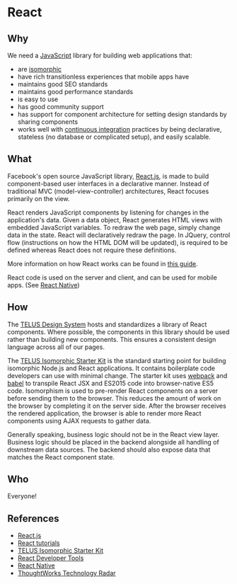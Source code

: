 # React

## Why

We need a [JavaScript](javascript.md) library for building web applications that:
  - are [isomorphic](isomorphic.md)
  - have rich transitionless experiences that mobile apps have
  - maintains good SEO standards
  - maintains good performance standards
  - is easy to use
  - has good community support
  - has support for component architecture for setting design standards by sharing components
  - works well with [continuous integration](../process/continuous-integration.md) practices by being declarative, stateless (no database or complicated setup), and easily scalable.

## What

Facebook's open source JavaScript library, [React.js](https://facebook.github.io/react/), is made to build component-based user interfaces in a declarative manner. Instead of traditional MVC (model-view-controller) architectures, React focuses primarily on the view.

React renders JavaScript components by listening for changes in the application's data. Given a data object, React generates HTML views with embedded JavaScript variables. To redraw the web page, simply change data in the state. React will declaratively redraw the page. In JQuery, control flow (instructions on how the HTML DOM will be updated), is required to be defined whereas React does not require these definitions.

More information on how React works can be found in [this guide](https://reactjs.org/docs/hello-world.html).

React code is used on the server and client, and can be used for mobile apps. (See [React Native](https://facebook.github.io/react-native/))

## How

The [TELUS Design System](http://tds.telus.com/) hosts and standardizes a library of React components. Where possible, the components in this library should be used rather than building new components. This ensures a consistent design language across all of our pages.

The [TELUS Isomorphic Starter Kit](https://github.com/telus/telus-isomorphic-starter-kit) is the standard starting point for building isomorphic Node.js and React applications. It contains boilerplate code developers can use with minimal change. The starter kit uses [webpack](webpack.md) and [babel](babel.md) to transpile React JSX and ES2015 code into browser-native ES5 code. Isomorphism is used to pre-render React components on a server before sending them to the browser. This reduces the amount of work on the browser by completing it on the server side. After the browser receives the rendered application, the browser is able to render more React components using AJAX requests to gather data.

Generally speaking, business logic should not be in the React view layer. Business logic should be placed in the backend alongside all handling of downstream data sources. The backend should also expose data that matches the React component state.

## Who

Everyone!

## References

- [React.js](https://facebook.github.io/react/)
- [React tutorials](https://egghead.io/technologies/react)
- [TELUS Isomorphic Starter Kit](https://github.com/telus/telus-isomorphic-starter-kit)
- [React Developer Tools](https://github.com/facebook/react-devtools)
- [React Native](https://facebook.github.io/react-native/)
- [ThoughtWorks Technology Radar](https://www.thoughtworks.com/radar/languages-and-frameworks/react-js)
